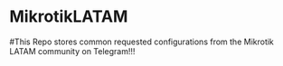 # MikrotikLATAM
#This Repo stores common requested configurations from the Mikrotik LATAM community on Telegram!!!

